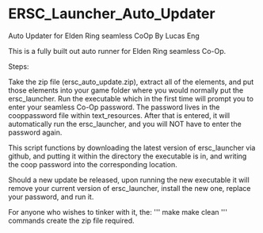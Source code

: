 # ERSC_Launcher_Auto_Updater
 Auto Updater for Elden Ring seamless CoOp
By Lucas Eng

This is a fully built out auto runner for Elden Ring seamless Co-Op.


Steps:

Take the zip file (ersc_auto_update.zip), extract all of the elements, and put those elements into your game folder where you would
normally put the ersc_launcher. Run the executable which in the first time will prompt you to enter your seamless Co-Op password.
The password lives in the cooppassword file within text_resources. After that is entered, it will automatically run the ersc_launcher,
and you will NOT have to enter the password again. 

This script functions by downloading the latest version of ersc_launcher via github, and putting it within the directory the executable is in,
and writing the coop password into the corresponding location. 

Should a new update be released, upon running the new executable it will remove your current version of ersc_launcher, install the new one, replace 
your password, and run it. 



For anyone who wishes to tinker with it, the:
'''
make
make clean
'''
commands create the zip file required. 
